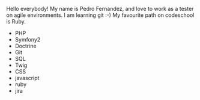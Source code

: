 Hello everybody! My name is Pedro Fernandez, and love to work as a tester on agile environments. I am learning git :-)
My favourite path on codeschool is Ruby.
* PHP 
* Symfony2
* Doctrine
* Git
* SQL
* Twig
* CSS
* javascript
* ruby
* jira
